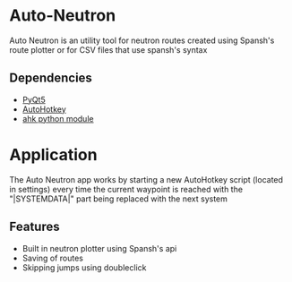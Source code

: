 # Auto-Neutron
Auto Neutron is an utility tool for neutron routes created using Spansh's route plotter or for CSV files that use spansh's syntax
## Dependencies
* <a href="https://pypi.org/project/PyQt5/">PyQt5</a>
* <a href="https://autohotkey.com/">AutoHotkey</a>
* <a href="https://pypi.org/project/ahk/">ahk python module</a>


# Application
The Auto Neutron app works by starting a new AutoHotkey script (located in settings) every time the current waypoint is reached with the "|SYSTEMDATA|" part being replaced with the next system
## Features
* Built in neutron plotter using Spansh's api
* Saving of routes
* Skipping jumps using doubleclick
